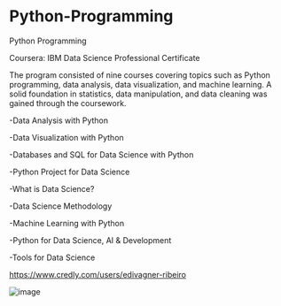 # Python-Programming
Python Programming

Coursera: IBM Data Science Professional Certificate

The program consisted of nine courses covering topics such as Python programming, data analysis, data visualization, and machine learning. A solid foundation in statistics, data manipulation, and data cleaning was gained through the coursework. 

-Data Analysis with Python

-Data Visualization with Python

-Databases and SQL for Data Science with Python

-Python Project for Data Science

-What is Data Science?

-Data Science Methodology

-Machine Learning with Python

-Python for Data Science, AI & Development

-Tools for Data Science

https://www.credly.com/users/edivagner-ribeiro

![image](https://user-images.githubusercontent.com/21969268/234059748-855ba4d1-9c27-4505-b999-00cd2476eb40.png)

